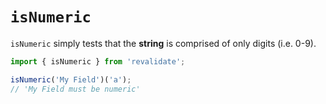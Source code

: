# `isNumeric`

`isNumeric` simply tests that the **string** is comprised of only digits (i.e.
0-9).

```js
import { isNumeric } from 'revalidate';

isNumeric('My Field')('a');
// 'My Field must be numeric'
```
